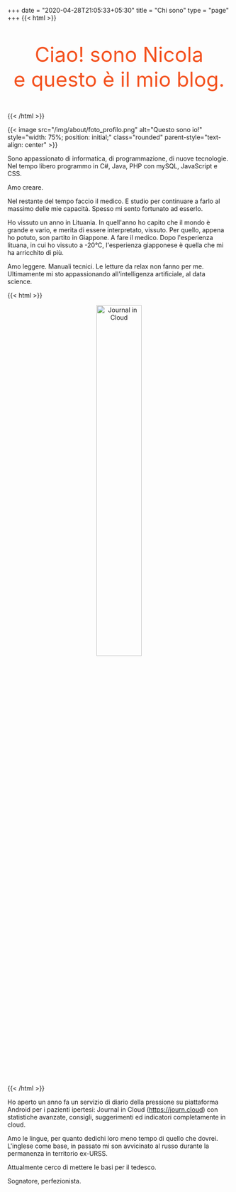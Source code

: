 +++
date = "2020-04-28T21:05:33+05:30"
title = "Chi sono"
type = "page"
+++
{{< html >}}
<p style="text-align: center !important; color: #f4511e; font-size: 46px !important;">
Ciao! sono Nicola<br/>
e questo è il mio blog.
</p>
{{< /html >}}

{{< image src="/img/about/foto_profilo.png" alt="Questo sono io!" style="width: 75%; position: initial;" class="rounded" parent-style="text-align: center" >}}

Sono appassionato di informatica, di programmazione, di nuove tecnologie.
Nel tempo libero programmo in C#, Java, PHP con mySQL, JavaScript e CSS.

Amo creare.

Nel restante del tempo faccio il medico. E studio per continuare a farlo al massimo delle mie capacità. 
Spesso mi sento fortunato ad esserlo.


Ho vissuto un anno in Lituania. In quell'anno ho capito che il mondo è grande e vario, e merita di essere interpretato, vissuto. Per quello, appena ho potuto, son partito in Giappone. A fare il medico. Dopo l'esperienza lituana, in cui ho vissuto a -20°C, l'esperienza giapponese è quella che mi ha arricchito di più. 

Amo leggere. Manuali tecnici. Le letture da relax non fanno per me. Ultimamente mi sto appassionando all'intelligenza artificiale, al data science.

{{< html >}}
<div style="text-align: center">
    <img src="/img/about/general_icon.png" alt="Journal in Cloud" style="width: 45% !important; position: initial;" class="no-box-shadow" />
</div>
{{< /html >}}

Ho aperto un anno fa un servizio di diario della pressione su piattaforma Android per i pazienti ipertesi: Journal in Cloud (https://journ.cloud) con statistiche avanzate, consigli, suggerimenti ed indicatori completamente in cloud.

Amo le lingue, per quanto dedichi loro meno tempo di quello che dovrei. L'inglese come base, in passato mi son avvicinato al russo durante la permanenza in territorio ex-URSS. 

Attualmente cerco di mettere le basi per il tedesco.

Sognatore, perfezionista.
